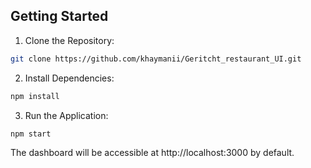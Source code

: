 ## Getting Started

1. Clone the Repository:
```bash
git clone https://github.com/khaymanii/Geritcht_restaurant_UI.git
```
2. Install Dependencies:
```bash
npm install
```
3. Run the Application:
```bash
npm start
```
The dashboard will be accessible at http://localhost:3000 by default.
